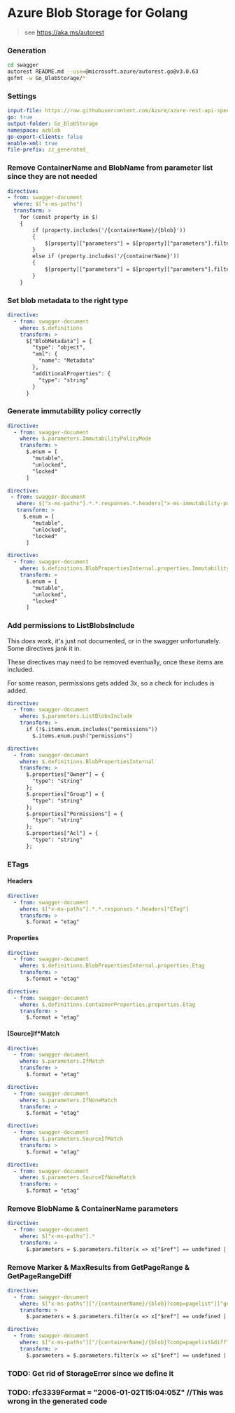 # Azure Blob Storage for Golang

> see https://aka.ms/autorest

### Generation
```bash
cd swagger
autorest README.md --use=@microsoft.azure/autorest.go@v3.0.63
gofmt -w Go_BlobStorage/*
```

### Settings
``` yaml
input-file: https://raw.githubusercontent.com/Azure/azure-rest-api-specs/main/specification/storage/data-plane/Microsoft.BlobStorage/preview/2020-10-02/blob.json
go: true
output-folder: Go_BlobStorage
namespace: azblob
go-export-clients: false
enable-xml: true
file-prefix: zz_generated_
```

### Remove ContainerName and BlobName from parameter list since they are not needed
```yaml
directive:
- from: swagger-document
  where: $["x-ms-paths"]
  transform: >
    for (const property in $)
    {
        if (property.includes('/{containerName}/{blob}'))
        {
            $[property]["parameters"] = $[property]["parameters"].filter(function(param) { return (typeof param['$ref'] === "undefined") || (false == param['$ref'].endsWith("#/parameters/ContainerName") && false == param['$ref'].endsWith("#/parameters/Blob"))});
        } 
        else if (property.includes('/{containerName}'))
        {
            $[property]["parameters"] = $[property]["parameters"].filter(function(param) { return (typeof param['$ref'] === "undefined") || (false == param['$ref'].endsWith("#/parameters/ContainerName"))});
        }
    }
```

### Set blob metadata to the right type

```yaml
directive:
  - from: swagger-document
    where: $.definitions
    transform: >
      $["BlobMetadata"] = {
        "type": "object",
        "xml": {
          "name": "Metadata"
        },
        "additionalProperties": {
          "type": "string"
        }
      }
```

### Generate immutability policy correctly

```yaml
directive:
  - from: swagger-document
    where: $.parameters.ImmutabilityPolicyMode
    transform: >
      $.enum = [
        "mutable",
        "unlocked",
        "locked"
      ]
```

```yaml
directive:
 - from: swagger-document
   where: $["x-ms-paths"].*.*.responses.*.headers["x-ms-immutability-policy-mode"]
   transform: >
     $.enum = [
        "mutable",
        "unlocked",
        "locked"
      ]
```

```yaml
directive:
  - from: swagger-document
    where: $.definitions.BlobPropertiesInternal.properties.ImmutabilityPolicyMode
    transform: >
      $.enum = [
        "mutable",
        "unlocked",
        "locked"
      ]
```

### Add permissions to ListBlobsInclude

This *does* work, it's just not documented, or in the swagger unfortunately. Some directives jank it in.

These directives may need to be removed eventually, once these items are included.

For some reason, permissions gets added 3x, so a check for includes is added.

```yaml
directive:
  - from: swagger-document
    where: $.parameters.ListBlobsInclude
    transform: >
      if (!$.items.enum.includes("permissions"))
        $.items.enum.push("permissions")
```

```yaml
directive:
  - from: swagger-document
    where: $.definitions.BlobPropertiesInternal
    transform: >
      $.properties["Owner"] = {
        "type": "string"
      };
      $.properties["Group"] = {
        "type": "string"
      };
      $.properties["Permissions"] = {
        "type": "string"
      };
      $.properties["Acl"] = {
        "type": "string"
      };
```

### ETags

#### Headers
```yaml
directive:
  - from: swagger-document
    where: $["x-ms-paths"].*.*.responses.*.headers["ETag"]
    transform: >
      $.format = "etag"
```

#### Properties
```yaml
directive:
  - from: swagger-document
    where: $.definitions.BlobPropertiesInternal.properties.Etag
    transform: >
      $.format = "etag"
```

```yaml
directive:
  - from: swagger-document
    where: $.definitions.ContainerProperties.properties.Etag
    transform: >
      $.format = "etag"
```

#### \[Source\]If*Match
```yaml
directive:
  - from: swagger-document
    where: $.parameters.IfMatch
    transform: >
      $.format = "etag"
```

```yaml
directive:
  - from: swagger-document
    where: $.parameters.IfNoneMatch
    transform: >
      $.format = "etag"
```

```yaml
directive:
  - from: swagger-document
    where: $.parameters.SourceIfMatch
    transform: >
      $.format = "etag"
```

```yaml
directive:
  - from: swagger-document
    where: $.parameters.SourceIfNoneMatch
    transform: >
      $.format = "etag"
```

### Remove BlobName & ContainerName parameters

```yaml
directive:
  - from: swagger-document
    where: $["x-ms-paths"].*
    transform: >
      $.parameters = $.parameters.filter(x => x["$ref"] == undefined || !(x["$ref"] == "#/parameters/ContainerName" || x["$ref"] == "#/parameters/Blob"))
```

### Remove Marker & MaxResults from GetPageRange & GetPageRangeDiff

```yaml
directive:
  - from: swagger-document
    where: $["x-ms-paths"]["/{containerName}/{blob}?comp=pagelist"]["get"]
    transform: >
      $.parameters = $.parameters.filter(x => x["$ref"] == undefined || !(x["$ref"] == "#/parameters/Marker" || x["$ref"] == "#/parameters/MaxResults"))
```

```yaml
directive:
  - from: swagger-document
    where: $["x-ms-paths"]["/{containerName}/{blob}?comp=pagelist&diff"]["get"]
    transform: >
      $.parameters = $.parameters.filter(x => x["$ref"] == undefined || !(x["$ref"] == "#/parameters/Marker" || x["$ref"] == "#/parameters/MaxResults"))
```

### TODO: Get rid of StorageError since we define it
### TODO: rfc3339Format = "2006-01-02T15:04:05Z" //This was wrong in the generated code

